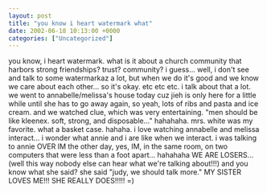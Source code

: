 ```yaml
---
layout: post
title: "you know i heart watermark what"
date: 2002-06-18 10:13:00 +0000
categories: ["Uncategorized"]
---
```


you know, i heart watermark. what is it about a church community that harbors strong friendships? trust? community? i guess... well, i don't see and talk to some watermarkaz a lot, but when we do it's good and we know we care about each other... so it's okay. etc etc etc. i talk about that a lot. we went to annabelle/melissa's house today cuz jieh is only here for a little while until she has to go away again, so yeah, lots of ribs and pasta and ice cream. and we watched clue, which was very entertaining. "men should be like kleenex. soft, strong, and disposable..." hahahaha. mrs. white was my favorite. what a basket case. hahaha. i love watching annabelle and melissa interact... i wonder what annie and i are like when we interact. i was talking to annie OVER IM the other day, yes, IM, in the same room, on two computers that were less than a foot apart... hahahaha WE ARE LOSERS... (well this way nobody else can hear what we're talking about!!!) and you know what she said? she said "judy, we should talk more." MY SISTER LOVES ME!!! SHE REALLY DOES!!!!! =)